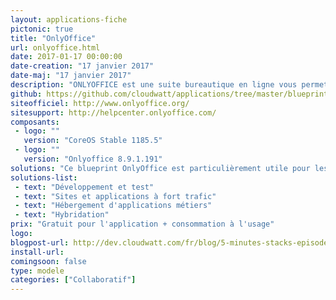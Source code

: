 ```yaml
---
layout: applications-fiche
pictonic: true
title: "OnlyOffice"
url: onlyoffice.html
date: 2017-01-17 00:00:00
date-creation: "17 janvier 2017"
date-maj: "17 janvier 2017"
description: "ONLYOFFICE est une suite bureautique en ligne vous permettant de créer et modifier vos documents directement à travers un navigateur. Ainsi, il est possible de modifier des fichiers (compatibles Microsoft Office) de manière collaborative et en temps réel sans l'installation de logiciels tiers, ce qui est un gain de sécurité, mais aussi, dans le cadre d'une entreprise, de gérer des projets et leur avancement, ainsi qu'une base de données de clients par exemple. Vos e-mails peuvent être lus directement depuis ONLYOFFICE si vous le désirez en y indiquant les serveurs de mail à utiliser. Il est également possible d'utiliser votre propre nom de domaine."
github: https://github.com/cloudwatt/applications/tree/master/blueprint-coreos-onlyoffice
siteofficiel: http://www.onlyoffice.org/
sitesupport: http://helpcenter.onlyoffice.com/
composants:
 - logo: ""
   version: "CoreOS Stable 1185.5"  
 - logo: ""
   version: "Onlyoffice 8.9.1.191"
solutions: "Ce blueprint OnlyOffice est particulièrement utile pour les solutions Cloudwatt suivantes :"
solutions-list: 
 - text: "Développement et test"
 - text: "Sites et applications à fort trafic"
 - text: "Hébergement d'applications métiers"
 - text: "Hybridation"
prix: "Gratuit pour l'application + consommation à l'usage"
logo: 
blogpost-url: http://dev.cloudwatt.com/fr/blog/5-minutes-stacks-episode-quarante-huit-onlyoffice.html
install-url:
comingsoon: false
type: modele
categories: ["Collaboratif"]
---
```

